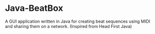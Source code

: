 # Java-BeatBox

A GUI application written in Java for creating beat sequences using MIDI and sharing them on a network.
(Inspired from Head First Java)
